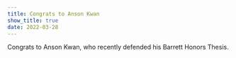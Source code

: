 ```yaml
---
title: Congrats to Anson Kwan
show_title: true
date: 2022-03-28
---
```


Congrats to Anson Kwan, who recently defended his Barrett Honors Thesis.  
